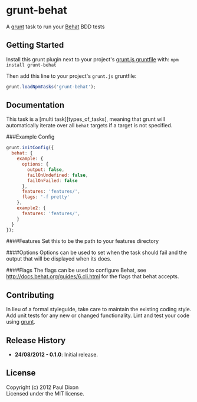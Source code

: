 # grunt-behat

A [grunt][grunt] task to run your [Behat][behat] BDD tests

## Getting Started
Install this grunt plugin next to your project's [grunt.js gruntfile][getting_started] with: `npm install grunt-behat`

Then add this line to your project's `grunt.js` gruntfile:

```javascript
grunt.loadNpmTasks('grunt-behat');
```

[grunt]: https://github.com/cowboy/grunt
[getting_started]: https://github.com/cowboy/grunt/blob/master/docs/getting_started.md
[behat]: http://behat.org/

## Documentation
This task is a [multi task][types_of_tasks], meaning that grunt will automatically iterate over all `behat` targets if a target is not specified.

###Example Config

```javascript
grunt.initConfig({
  behat: {
    example: {
      options: {
        output: false,
        failOnUndefined: false,
        failOnFailed: false
      },
      features: 'features/',
      flags: '-f pretty'
    },
    example2: {
      features: 'features/',
    }
  }
});
```

####Features
Set this to be the path to your features directory

####Options
Options can be used to set when the task should fail and the output that will be displayed when its does.

####Flags
The flags can be used to configure Behat, see http://docs.behat.org/guides/6.cli.html for the flags that behat accepts.

## Contributing
In lieu of a formal styleguide, take care to maintain the existing coding style. Add unit tests for any new or changed functionality. Lint and test your code using [grunt][grunt].

## Release History
*   __24/08/2012 - 0.1.0__: Initial release.

## License
Copyright (c) 2012 Paul Dixon  
Licensed under the MIT license.
